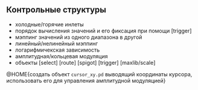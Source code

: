 ## Контрольные структуры

- холодные/горячие инлеты
- порядок вычисления значений и его фиксация при помощи [trigger]
- мэппинг значений из одного диапазона в другой
- линейный/нелинейный мэппинг
- логарифмичекская зависимость
- амплитудная/кольцевая модуляция
- объекты [select] [route] [spigot] [trigger] [maxlib/scale]

@HOME{создать объект ``cursor_xy.pd`` выводящий координаты курсора, использовать
его для управления амплитудной модуляцией}
